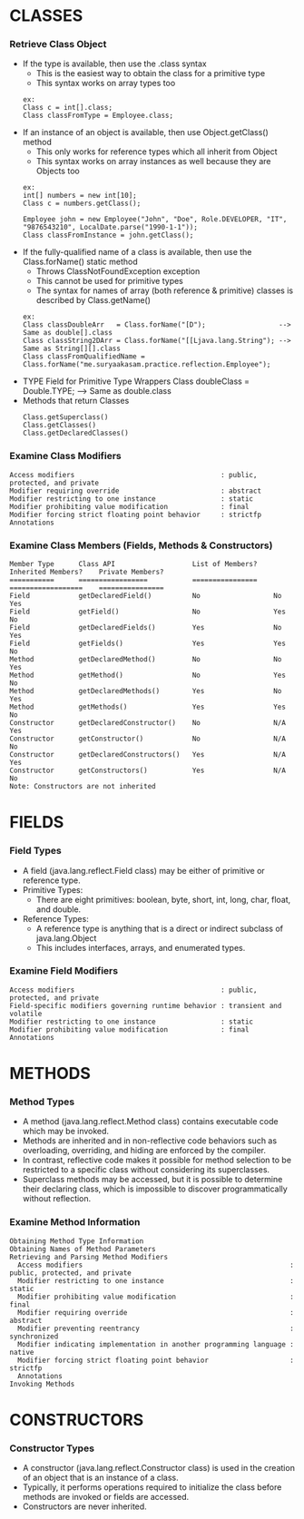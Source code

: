 # CLASSES
### Retrieve Class Object
- If the type is available, then use the .class syntax
  - This is the easiest way to obtain the class for a primitive type
  - This syntax works on array types too
  ```
  ex:
  Class c = int[].class;
  Class classFromType = Employee.class;
  ```
- If an instance of an object is available, then use Object.getClass() method
  - This only works for reference types which all inherit from Object
  - This syntax works on array instances as well because they are Objects too
  ```
  ex:
  int[] numbers = new int[10];
  Class c = numbers.getClass();
  
  Employee john = new Employee("John", "Doe", Role.DEVELOPER, "IT", "9876543210", LocalDate.parse("1990-1-1"));
  Class classFromInstance = john.getClass();
  ```
- If the fully-qualified name of a class is available, then use the Class.forName() static method
  - Throws ClassNotFoundException exception
  - This cannot be used for primitive types
  - The syntax for names of array (both reference & primitive) classes is described by Class.getName()
  ```
  ex:
  Class classDoubleArr   = Class.forName("[D");                  --> Same as double[].class
  Class classString2DArr = Class.forName("[[Ljava.lang.String"); --> Same as String[][].class
  Class classFromQualifiedName = Class.forName("me.suryaakasam.practice.reflection.Employee");
  ```
- TYPE Field for Primitive Type Wrappers
    Class doubleClass = Double.TYPE; --> Same as double.class
- Methods that return Classes
  ```
  Class.getSuperclass()
  Class.getClasses()
  Class.getDeclaredClasses()
  ```
### Examine Class Modifiers
```
Access modifiers                                    : public, protected, and private
Modifier requiring override                         : abstract
Modifier restricting to one instance                : static
Modifier prohibiting value modification             : final
Modifier forcing strict floating point behavior     : strictfp
Annotations
```
### Examine Class Members (Fields, Methods & Constructors)
```
Member Type      Class API                   List of Members?    Inherited Members?    Private Members?
===========      =================           ================    ==================    ================
Field            getDeclaredField()          No                  No                    Yes
Field            getField()                  No                  Yes                   No
Field            getDeclaredFields()         Yes                 No                    Yes
Field            getFields()                 Yes                 Yes                   No
Method           getDeclaredMethod()         No                  No                    Yes
Method           getMethod()                 No                  Yes                   No
Method           getDeclaredMethods()        Yes                 No                    Yes
Method           getMethods()                Yes                 Yes                   No
Constructor      getDeclaredConstructor()    No                  N/A                   Yes
Constructor      getConstructor()            No                  N/A                   No
Constructor      getDeclaredConstructors()   Yes                 N/A                   Yes
Constructor      getConstructors()           Yes                 N/A                   No
Note: Constructors are not inherited
```

# FIELDS
### Field Types
- A field (java.lang.reflect.Field class) may be either of primitive or reference type.
- Primitive Types:
  - There are eight primitives: boolean, byte, short, int, long, char, float, and double.
- Reference Types:
  - A reference type is anything that is a direct or indirect subclass of java.lang.Object
  - This includes interfaces, arrays, and enumerated types.
### Examine Field Modifiers
```
Access modifiers                                    : public, protected, and private
Field-specific modifiers governing runtime behavior : transient and volatile
Modifier restricting to one instance                : static
Modifier prohibiting value modification             : final
Annotations
```

# METHODS
### Method Types
- A method (java.lang.reflect.Method class) contains executable code which may be invoked. 
- Methods are inherited and in non-reflective code behaviors such as overloading, overriding, and hiding are enforced by the compiler.
- In contrast, reflective code makes it possible for method selection to be restricted to a specific class without considering its superclasses.
- Superclass methods may be accessed, but it is possible to determine their declaring class, which is impossible to discover programmatically without reflection.
### Examine Method Information
```
Obtaining Method Type Information
Obtaining Names of Method Parameters
Retrieving and Parsing Method Modifiers
  Access modifiers                                                   : public, protected, and private
  Modifier restricting to one instance                               : static
  Modifier prohibiting value modification                            : final
  Modifier requiring override                                        : abstract
  Modifier preventing reentrancy                                     : synchronized
  Modifier indicating implementation in another programming language : native
  Modifier forcing strict floating point behavior                    : strictfp
  Annotations
Invoking Methods
```

# CONSTRUCTORS
### Constructor Types
- A constructor (java.lang.reflect.Constructor class) is used in the creation of an object that is an instance of a class. 
- Typically, it performs operations required to initialize the class before methods are invoked or fields are accessed. 
- Constructors are never inherited.